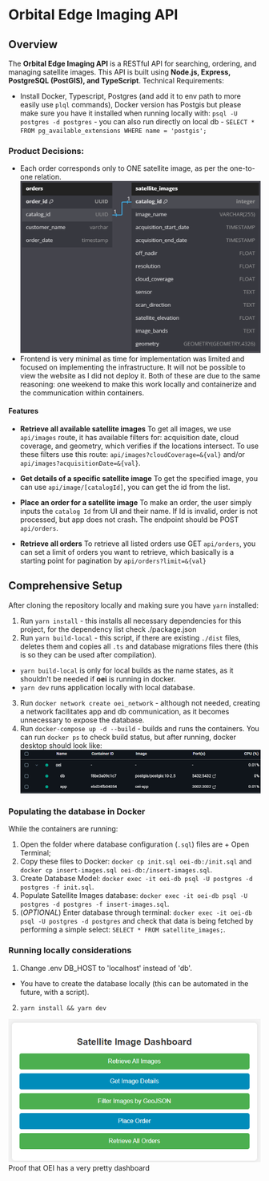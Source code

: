 # Orbital Edge Imaging API

## Overview
The **Orbital Edge Imaging API** is a RESTful API for searching, ordering, and managing satellite images. This API is built using **Node.js, Express, PostgreSQL (PostGIS), and TypeScript**. Technical Requirements:
- Install Docker, Typescript, Postgres (and add it to env path to more easily use `plql` commands), Docker version has Postgis but please make sure you have it installed when running locally with: `psql -U postgres -d postgres` - you can also run directly on local db - `SELECT * FROM pg_available_extensions WHERE name = 'postgis';`

### Product Decisions:
- Each order corresponds only to ONE satellite image, as per the one-to-one relation.
![RelationalDatabaseModel](docs/dbmodel.png)
- Frontend is very minimal as time for implementation was limited and focused on implementing the infrastructure. It will not be possible to view the website as I did not deploy it. Both of these are due to the same reasoning: one weekend to make this work locally and containerize and the communication within containers.

#### Features
- **Retrieve all available satellite images**
To get all images, we use `api/images` route, it has available filters for: acquisition date, cloud coverage, and geometry, which verifies if the locations intersect. To use these filters use this route: `api/images?cloudCoverage=&{val}` and/or `api/images?acquisitionDate=&{val}`.

- **Get details of a specific satellite image**
To get the specified image, you can use `api/image/[catalogId]`, you can get the id from the list.

- **Place an order for a satellite image**
To make an order, the user simply inputs the `catalog Id` from UI and their name. If Id is invalid, order is not processed, but app does not crash. The endpoint should be POST `api/orders`.

- **Retrieve all orders**
To retrieve all listed orders use GET `api/orders`,  you can set a limit of orders you want to retrieve, which basically is a starting point for pagination by `api/orders?limit=&{val}`


## Comprehensive Setup

After cloning the repository locally and making sure you have `yarn` installed:
1. Run `yarn install` - this installs all necessary dependencies for this project, for the dependency list check ./package.json
2. Run `yarn build-local` - this script, if there are existing `./dist` files, deletes them and copies all `.ts` and database migrations files there (this is so they can be used after compilation).
- `yarn build-local` is only for local builds as the name states, as it shouldn't be needed if **oei** is running in docker.
- `yarn dev` runs application locally with local database.
3. Run `docker network create oei_network` - although not needed, creating a network facilitates app and db communication, as it becomes unnecessary to expose the database.
4. Run `docker-compose up -d --build` - builds and runs the containers. You can run `docker ps` to check build status, but after running, docker desktop should look like:
![Docker](docs/docker.png)

### Populating the database in Docker

While the containers are running:
1. Open the folder where database configuration (`.sql`) files are + Open Terminal;
2. Copy these files to Docker: `docker cp init.sql oei-db:/init.sql` and `docker cp insert-images.sql oei-db:/insert-images.sql`.
3. Create Database Model: `docker exec -it oei-db psql -U postgres -d postgres -f init.sql`.
4. Populate Satellite Images database: `docker exec -it oei-db psql -U postgres -d postgres -f insert-images.sql`.
5. (_OPTIONAL_) Enter database through terminal: `docker exec -it oei-db psql -U postgres -d postgres` and check that data is being fetched by performing a simple select: `SELECT * FROM satellite_images;`.

### Running locally considerations
1. Change .env DB_HOST to 'localhost' instead of 'db'.
- You have to create the database locally (this can be automated in the future, with a script).
2. `yarn install && yarn dev`

![Dashboard](docs/dashboard.png)
Proof that OEI has a very pretty dashboard
